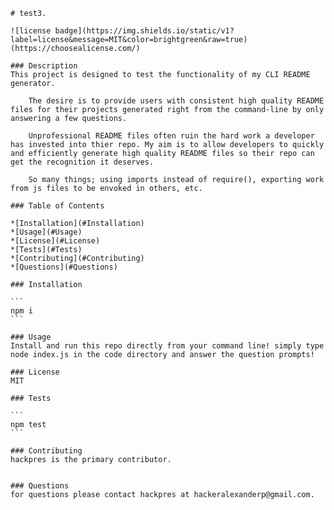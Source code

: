 
    # test3.

    ![license badge](https://img.shields.io/static/v1?label=license&message=MIT&color=brightgreen&raw=true)(https://choosealicense.com/)

    ### Description
    This project is designed to test the functionality of my CLI README generator.

        The desire is to provide users with consistent high quality README files for their projects generated right from the command-line by only answering a few questions.

        Unprofessional README files often ruin the hard work a developer has invested into thier repo. My aim is to allow developers to quickly and efficiently generate high quality README files so their repo can get the recognition it deserves.

        So many things; using imports instead of require(), exporting work from js files to be envoked in others, etc.

    ### Table of Contents

    *[Installation](#Installation)
    *[Usage](#Usage)
    *[License](#License)
    *[Tests](#Tests)
    *[Contributing](#Contributing)
    *[Questions](#Questions)

    ### Installation

    ```
    npm i
    ```

    ### Usage
    Install and run this repo directly from your command line! simply type node index.js in the code directory and answer the question prompts!

    ### License
    MIT

    ### Tests

    ```
    npm test
    ```

    ### Contributing
    hackpres is the primary contributor.
    

    ### Questions
    for questions please contact hackpres at hackeralexanderp@gmail.com.
